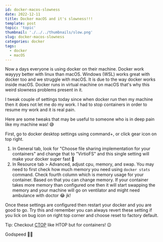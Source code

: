 ```yaml
---
id: docker-macos-slowness
date: 2022-12-11
title: Docker macOS and it's slowness!!! 
template: post
topic: 'topic'
thumbnail: './../../thumbnails/slow.png'
slug: docker-macos-slowness
categories: docker
tags:
  - docker
  - macOS
---
```


Now a days everyone is using docker on their machine. Docker work wayyyy better with linux than macOS. Windows (WSL) works great with docker too and we struggle with macOS. It is due to the way docker works inside macOS. Docker runs in virtual machine on macOS that's why this weird slowness problems present in it.

I tweak couple of settings today since when docker run then my machine then it does not let me do my work. I had to stop containers in order to resume my work and it is real pain.

Here are some tweaks that may be useful to someone who is in deep pain like my machine was! 😅

First, go to docker desktop settings using command+, or click gear icon on top right.

1. In General tab, look for "Choose file sharing implementation for your containers" and change that to "VirtioFS" and this single setting will make your docker super fast 🚀
2. In Resource tab > Advanced, adjust cpu, memory, and swap. You may need to first check how much memory you need using `docker stats` command. Check fourth column which is memory usage for your container. Based on that you can change memory. If your container takes more memory than configured one then it will start swapping the memory and your machine will go on ventilator and might need ambulance with doctor 😂 jk!

Once these settings are configured then restart your docker and you are good to go. Try this and remember you can always revert these setting if you lick on bug icon on right top corner and choose reset to factory default.

Tip: Checkout [CTOP](https://ctop.sh/) like HTOP but for containers! 😉

Godspeed ✌🏻
